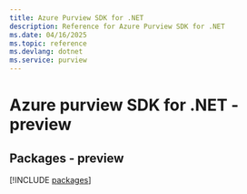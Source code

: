 ```yaml
---
title: Azure Purview SDK for .NET
description: Reference for Azure Purview SDK for .NET
ms.date: 04/16/2025
ms.topic: reference
ms.devlang: dotnet
ms.service: purview
---
```

# Azure purview SDK for .NET - preview
## Packages - preview
[!INCLUDE [packages](purview-index.md)]